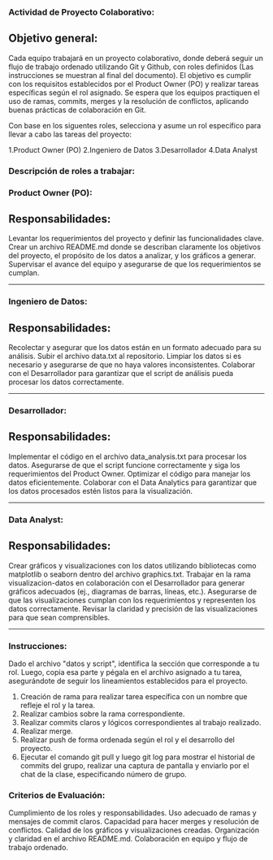 ### Actividad de Proyecto Colaborativo:

## Objetivo general:

Cada equipo trabajará en un proyecto colaborativo, donde deberá seguir un flujo de trabajo ordenado utilizando Git y Github, con roles definidos (Las instrucciones se muestran al final del documento). El objetivo es cumplir con los requisitos establecidos por el Product Owner (PO) y realizar tareas específicas según el rol asignado. Se espera que los equipos practiquen el uso de ramas, commits, merges y la resolución de conflictos, aplicando buenas prácticas de colaboración en Git.

Con base en los siguentes roles, selecciona y asume un rol específico para llevar a cabo las tareas del proyecto:

1.Product Owner (PO)
2.Ingeniero de Datos
3.Desarrollador
4.Data Analyst

### Descripción de roles a trabajar:

 
### Product Owner (PO):

## Responsabilidades:
Levantar los requerimientos del proyecto y definir las funcionalidades clave.
Crear un archivo README.md donde se describan claramente los objetivos del proyecto, el propósito de los datos a analizar, y los gráficos a generar.
Supervisar el avance del equipo y asegurarse de que los requerimientos se cumplan.

---

### Ingeniero de Datos:

## Responsabilidades:

Recolectar y asegurar que los datos están en un formato adecuado para su análisis.
Subir el archivo data.txt al repositorio.
Limpiar los datos si es necesario y asegurarse de que no haya valores inconsistentes.
Colaborar con el Desarrollador para garantizar que el script de análisis pueda procesar los datos correctamente.

---

### Desarrollador:

## Responsabilidades:

Implementar el código en el archivo data_analysis.txt para procesar los datos.
Asegurarse de que el script funcione correctamente y siga los requerimientos del Product Owner.
Optimizar el código para manejar los datos eficientemente.
Colaborar con el Data Analytics para garantizar que los datos procesados estén listos para la visualización.

---

### Data Analyst:

## Responsabilidades:


Crear gráficos y visualizaciones con los datos utilizando bibliotecas como matplotlib o seaborn dentro del archivo graphics.txt.
Trabajar en la rama visualizacion-datos en colaboración con el Desarrollador para generar gráficos adecuados (ej., diagramas de barras, líneas, etc.).
Asegurarse de que las visualizaciones cumplan con los requerimientos y representen los datos correctamente.
Revisar la claridad y precisión de las visualizaciones para que sean comprensibles.

---
 
### Instrucciones:

Dado el archivo "datos y script", identifica la sección que corresponde a tu rol. Luego, copia esa parte y pégala en el archivo asignado a tu tarea, asegurándote de seguir los lineamientos establecidos para el proyecto.

1. Creación de rama para realizar tarea específica con un nombre que refleje el rol y la tarea. 
2. Realizar cambios sobre la rama correspondiente. 
3. Realizar commits claros y lógicos correspondientes al trabajo realizado. 
4. Realizar merge. 
5. Realizar push de forma ordenada según el rol y el desarrollo del proyecto. 
6. Ejecutar el comando git  pull y luego git log para mostrar el historial de commits del grupo, realizar una captura de pantalla y enviarlo por el chat de la clase, especificando número de grupo. 

### Criterios de Evaluación:

Cumplimiento de los roles y responsabilidades.
Uso adecuado de ramas y mensajes de commit claros.
Capacidad para hacer merges y resolución de conflictos.
Calidad de los gráficos y visualizaciones creadas.
Organización y claridad en el archivo README.md.
Colaboración en equipo y flujo de trabajo ordenado.